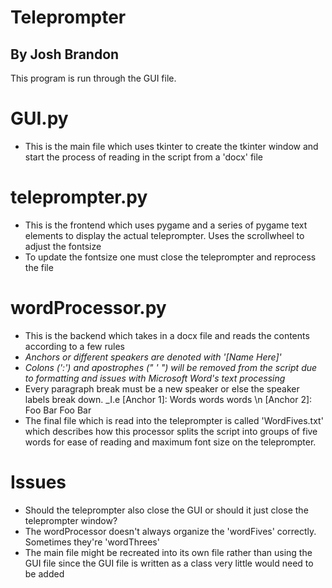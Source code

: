 # Teleprompter
## By Josh Brandon

This program is run through the GUI file.


# GUI.py
  - This is the main file which uses tkinter to create the tkinter window and start the process of reading in the script from a 'docx' file
# teleprompter.py
  - This is the frontend which uses pygame and a series of pygame text elements to display the actual teleprompter. Uses the scrollwheel to adjust the fontsize
  - To update the fontsize one must close the teleprompter and reprocess the file
# wordProcessor.py
  - This is the backend which takes in a docx file and reads the contents according to a few rules
  - _Anchors or different speakers are denoted with '[Name Here]'_
  - _Colons (':') and apostrophes (" ' ") will be removed from the script due to formatting and issues with Microsoft Word's text processing_
  - Every paragraph break must be a new speaker or else the speaker labels break down. _I.e [Anchor 1]: Words words words \n [Anchor 2]: Foo Bar Foo Bar 
  - The final file which is read into the teleprompter is called 'WordFives.txt' which describes how this processor splits the script into groups of five words for ease of reading and maximum font size on the teleprompter.
# Issues
  - Should the teleprompter also close the GUI or should it just close the teleprompter window?
  - The wordProcessor doesn't always organize the 'wordFives' correctly. Sometimes they're 'wordThrees'
  - The main file might be recreated into its own file rather than using the GUI file since the GUI file is written as a class very little would need to be added
